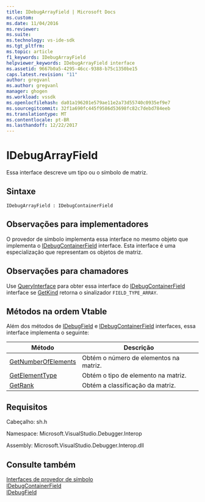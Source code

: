 ```yaml
---
title: IDebugArrayField | Microsoft Docs
ms.custom: 
ms.date: 11/04/2016
ms.reviewer: 
ms.suite: 
ms.technology: vs-ide-sdk
ms.tgt_pltfrm: 
ms.topic: article
f1_keywords: IDebugArrayField
helpviewer_keywords: IDebugArrayField interface
ms.assetid: 9667b0a5-4295-46cc-9388-b75c1350be15
caps.latest.revision: "11"
author: gregvanl
ms.author: gregvanl
manager: ghogen
ms.workload: vssdk
ms.openlocfilehash: da01a196201e579ae11e2a73d55740c0935ef9e7
ms.sourcegitcommit: 32f1a690fc445f9586d53698fc82c7debd784eeb
ms.translationtype: MT
ms.contentlocale: pt-BR
ms.lasthandoff: 12/22/2017
---
```

# <a name="idebugarrayfield"></a>IDebugArrayField
Essa interface descreve um tipo ou o símbolo de matriz.  
  
## <a name="syntax"></a>Sintaxe  
  
```  
IDebugArrayField : IDebugContainerField  
```  
  
## <a name="notes-for-implementers"></a>Observações para implementadores  
 O provedor de símbolo implementa essa interface no mesmo objeto que implementa o [IDebugContainerField](../../../extensibility/debugger/reference/idebugcontainerfield.md) interface. Esta interface é uma especialização que representam os objetos de matriz.  
  
## <a name="notes-for-callers"></a>Observações para chamadores  
 Use [QueryInterface](/cpp/atl/queryinterface) para obter essa interface do [IDebugContainerField](../../../extensibility/debugger/reference/idebugcontainerfield.md) interface se [GetKind](../../../extensibility/debugger/reference/idebugfield-getkind.md) retorna o sinalizador `FIELD_TYPE_ARRAY`.  
  
## <a name="methods-in-vtable-order"></a>Métodos na ordem Vtable  
 Além dos métodos de [IDebugField](../../../extensibility/debugger/reference/idebugfield.md) e [IDebugContainerField](../../../extensibility/debugger/reference/idebugcontainerfield.md) interfaces, essa interface implementa o seguinte:  
  
|Método|Descrição|  
|------------|-----------------|  
|[GetNumberOfElements](../../../extensibility/debugger/reference/idebugarrayfield-getnumberofelements.md)|Obtém o número de elementos na matriz.|  
|[GetElementType](../../../extensibility/debugger/reference/idebugarrayfield-getelementtype.md)|Obtém o tipo de elemento na matriz.|  
|[GetRank](../../../extensibility/debugger/reference/idebugarrayfield-getrank.md)|Obtém a classificação da matriz.|  
  
## <a name="requirements"></a>Requisitos  
 Cabeçalho: sh.h  
  
 Namespace: Microsoft.VisualStudio.Debugger.Interop  
  
 Assembly: Microsoft.VisualStudio.Debugger.Interop.dll  
  
## <a name="see-also"></a>Consulte também  
 [Interfaces de provedor de símbolo](../../../extensibility/debugger/reference/symbol-provider-interfaces.md)   
 [IDebugContainerField](../../../extensibility/debugger/reference/idebugcontainerfield.md)   
 [IDebugField](../../../extensibility/debugger/reference/idebugfield.md)